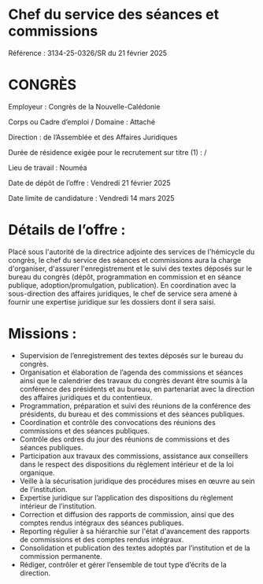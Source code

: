 # Chef du service des séances et commissions

Référence : 3134-25-0326/SR du 21 février 2025

# CONGRÈS

Employeur : Congrès de la Nouvelle-Calédonie

Corps ou Cadre d’emploi / Domaine : Attaché

Direction : de l’Assemblée et des Affaires Juridiques

Durée de résidence exigée pour le recrutement sur titre (1) : /

Lieu de travail : Nouméa

Date de dépôt de l’offre : Vendredi 21 février 2025

Date limite de candidature : Vendredi 14 mars 2025

# Détails de l’offre :

Placé sous l'autorité de la directrice adjointe des services de l'hémicycle du congrès, le chef du service des séances et commissions aura la charge d'organiser, d'assurer l'enregistrement et le suivi des textes déposés sur le bureau du congrès (dépôt, programmation en commission et en séance publique, adoption/promulgation, publication). En coordination avec la sous-direction des affaires juridiques, le chef de service sera amené à fournir une expertise juridique sur les dossiers dont il sera saisi.

# Missions :

- Supervision de l’enregistrement des textes déposés sur le bureau du congrès.
- Organisation et élaboration de l’agenda des commissions et séances ainsi que le calendrier des travaux du congrès devant être soumis à la conférence des présidents et au bureau, en partenariat avec la direction des affaires juridiques et du contentieux.
- Programmation, préparation et suivi des réunions de la conférence des présidents, du bureau et des commissions et des séances publiques.
- Coordination et contrôle des convocations des réunions des commissions et des séances publiques.
- Contrôle des ordres du jour des réunions de commissions et des séances publiques.
- Participation aux travaux des commissions, assistance aux conseillers dans le respect des dispositions du règlement intérieur et de la loi organique.
- Veille à la sécurisation juridique des procédures mises en œuvre au sein de l’institution.
- Expertise juridique sur l’application des dispositions du règlement intérieur de l’institution.
- Correction et diffusion des rapports de commission, ainsi que des comptes rendus intégraux des séances publiques.
- Reporting régulier à sa hiérarchie sur l'état d'avancement des rapports de commissions et des comptes rendus intégraux.
- Consolidation et publication des textes adoptés par l’institution et de la commission permanente.
- Rédiger, contrôler et gérer l’ensemble de tout type d’écrits de la direction.